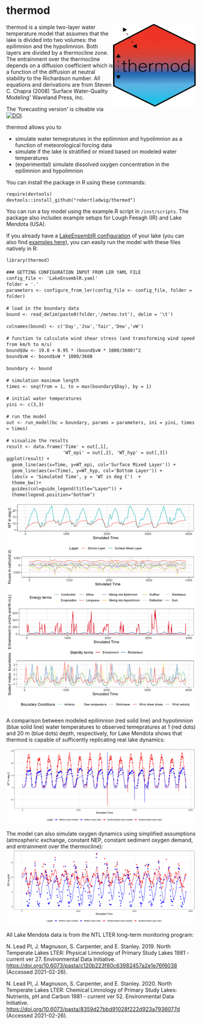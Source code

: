 # thermod
<a href="https://github.com/robertladwig/thermod"><img src="images/thermod.png" align="right" height="220" width="220" ></a>

thermod is a simple two-layer water temperature model that assumes that the lake is divided into two volumes: the epilimnion and the hypolimnion. Both layers are divided by a thermocline zone. The entrainment over the thermocline depends on a diffusion coefficient which is a function of the diffusion at neutral stability to the Richardson number. All equations and derivations are from Steven C. Chapra (2008) 'Surface Water-Quality Modeling' Waveland Press, Inc.

The 'forecasting version' is citeable via [![DOI](https://zenodo.org/badge/DOI/10.5281/zenodo.4921686.svg)](https://doi.org/10.5281/zenodo.4921686).

thermod allows you to
- simulate water temepratures in the epilimnion and hypolimnion as a function of meteorological forcing data
- simulate if the lake is stratified or mixed based on modeled water temperatures
- (experimental) simulate dissolved oxygen concentration in the epilimnion and hypolimnion

You can install the package in R using these commands:
```
require(devtools)
devtools::install_github("robertladwig/thermod")
```

You can run a toy model using the example.R script in `/inst/scripts`. The package also includes example setups for Lough Feeagh (IR) and Lake Mendota (USA).

If you already have a [LakeEnsemblR configuration](https://github.com/aemon-j/LakeEnsemblR) of your lake (you can also find [examples here](https://github.com/aemon-j/LER_examples)), you can easily run the model with these files natively in R:
```
library(thermod)

### GETTING CONFIGURATION INPUT FROM LER YAML FILE
config_file <- 'LakeEnsemblR.yaml'
folder = '.'
parameters <- configure_from_ler(config_file <- config_file, folder = folder)

# load in the boundary data
bound <- read_delim(paste0(folder,'/meteo.txt'), delim = '\t')

colnames(bound) <- c('Day','Jsw','Tair','Dew','vW')

# function to calculate wind shear stress (and transforming wind speed from km/h to m/s)
bound$Uw <- 19.0 + 0.95 * (bound$vW * 1000/3600)^2
bound$vW <- bound$vW * 1000/3600

boundary <- bound

# simulation maximum length
times <- seq(from = 1, to = max(boundary$Day), by = 1)

# initial water temperatures
yini <- c(3,3)

# run the model
out <- run_model(bc = boundary, params = parameters, ini = yini, times = times)

# visualize the results
result <- data.frame('Time' = out[,1],
                     'WT_epi' = out[,2], 'WT_hyp' = out[,3])
ggplot(result) +
  geom_line(aes(x=Time, y=WT_epi, col='Surface Mixed Layer')) +
  geom_line(aes(x=(Time), y=WT_hyp, col='Bottom Layer')) +
  labs(x = 'Simulated Time', y = 'WT in deg C')  +
  theme_bw()+
  guides(col=guide_legend(title="Layer")) +
  theme(legend.position="bottom")
```
![](images/2L_visual_result.png)<!-- -->

A comparison between modeled epilimnion (red solid line) and hypolimnion (blue solid line) water temperatures to observed temepratures at 1 (red dots) and 20 m (blue dots) depth, respectively, for Lake Mendota shows that thermod is capable of sufficently replicating real lake dynamics:

![](inst/mendota/2L_compare_mendota.png)<!-- -->

The model can also simulate oxygen dynamics using simplified assumptions (atmospheric exchange, constant NEP, constant sediment oxygen demand, and entrainment over the thermocline):
![](images/oxygen.png)<!-- -->

All Lake Mendota data is from the NTL LTER long-term monitoring program:

N. Lead PI, J. Magnuson, S. Carpenter, and E. Stanley. 2019. North Temperate Lakes LTER: Physical Limnology of Primary Study Lakes 1981 - current ver 27. Environmental Data Initiative. https://doi.org/10.6073/pasta/c120b223f80c63982457a2e1e76f6038 (Accessed 2021-02-26).

N. Lead PI, J. Magnuson, S. Carpenter, and E. Stanley. 2020. North Temperate Lakes LTER: Chemical Limnology of Primary Study Lakes: Nutrients, pH and Carbon 1981 - current ver 52. Environmental Data Initiative. https://doi.org/10.6073/pasta/8359d27bbd91028f222d923a7936077d (Accessed 2021-02-26).
